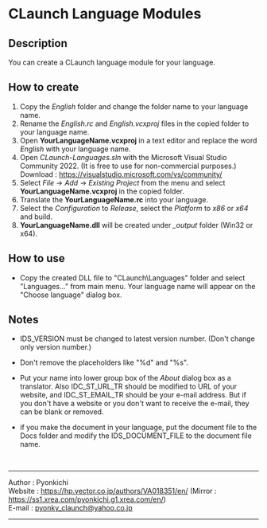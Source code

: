 # CLaunch Language Modules

## Description

You can create a CLaunch language module for your language.

## How to create

1. Copy the *English* folder and change the folder name to your language name.
2. Rename the *English.rc* and *English.vcxproj* files in the copied folder to your language name.
3. Open **YourLanguageName.vcxproj** in a text editor and replace the word *English* with your language name.
4. Open *CLaunch-Languages.sln* with the Microsoft Visual Studio Community 2022. (It is free to use for non-commercial purposes.)  
Download : https://visualstudio.microsoft.com/vs/community/ 
5. Select *File* -> *Add* -> *Existing Project* from the menu and select **YourLanguageName.vcxproj** in the copied folder.
6. Translate the **YourLanguageName.rc** into your language.
7. Select the *Configuration* to *Release*, select the *Platform* to *x86* or *x64* and build.
8. **YourLanguageName.dll** will be created under *_output* folder (Win32 or x64).

## How to use

- Copy the created DLL file to "CLaunch\Languages" folder and select "Languages..." from main menu. Your language name will appear on the "Choose language" dialog box.

## Notes

- IDS_VERSION must be changed to latest version number. (Don't change only version number.)

- Don't remove the placeholders like "%d" and "%s".

- Put your name into lower group box of the *About* dialog box as a translator.
Also IDC_ST_URL_TR should be modified to URL of your website, and IDC_ST_EMAIL_TR should be your e-mail address. But if you don't have a website or you don't want to receive the e-mail, they can be blank or removed.

- if you make the document in your language, put the document file to the Docs folder and modify the IDS_DOCUMENT_FILE to the document file name.

<br/>

------------------------------------------------------------

Author : Pyonkichi  
Website : https://hp.vector.co.jp/authors/VA018351/en/ (Mirror : https://ss1.xrea.com/pyonkichi.g1.xrea.com/en/)  
E-mail : pyonky_claunch@yahoo.co.jp

------------------------------------------------------------
